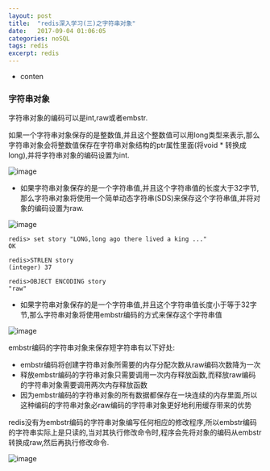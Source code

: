 ```yaml
---
layout: post
title:  "redis深入学习(三)之字符串对象"
date:   2017-09-04 01:06:05
categories: noSQL
tags: redis
excerpt: redis
---
```


* conten

### 字符串对象

字符串对象的编码可以是int,raw或者embstr.

如果一个字符串对象保存的是整数值,并且这个整数值可以用long类型来表示,那么字符串对象会将整数值保存在字符串对象结构的ptr属性里面(将void * 转换成long),并将字符串对象的编码设置为int.

![image](http://7xpuj1.com1.z0.glb.clouddn.com/int%E7%BC%96%E7%A0%81%E7%9A%84%E5%AD%97%E7%AC%A6%E4%B8%B2%E5%AF%B9%E8%B1%A1.png)

- 如果字符串对象保存的是一个字符串值,并且这个字符串值的长度大于32字节,那么字符串对象将使用一个简单动态字符串(SDS)来保存这个字符串值,并将对象的编码设置为raw.

![image](http://7xpuj1.com1.z0.glb.clouddn.com/raw%E5%AD%97%E7%AC%A6%E4%B8%B2%E7%BC%96%E7%A0%81.png)

```
redis> set story "LONG,long ago there lived a king ..."
OK

redis>STRLEN story
(integer) 37

redis>OBJECT ENCODING story
"raw"

```

- 如果字符串对象保存的是一个字符串值,并且这个字符串值长度小于等于32字节,那么字符串对象将使用embstr编码的方式来保存这个字符串值

![image](http://7xpuj1.com1.z0.glb.clouddn.com/embstr%E7%BC%96%E7%A0%81%E5%88%9B%E5%BB%BA%E7%9A%84%E5%86%85%E5%AD%98%E7%BB%93%E6%9E%84.png)

embstr编码的字符串对象来保存短字符串有以下好处:

- embstr编码将创建字符串对象所需要的内存分配次数从raw编码次数降为一次
- 释放embstr编码的字符串对象只需要调用一次内存释放函数,而释放raw编码的字符串对象需要调用两次内存释放函数
- 因为embstr编码的字符串对象的所有数据都保存在一块连续的内存里面,所以这种编码的字符串对象必raw编码的字符串对象更好地利用缓存带来的优势


redis没有为embstr编码的字符串对象编写任何相应的修改程序,所以embstr编码的字符串实际上是只读的,当对其执行修改命令时,程序会先将对象的编码从embstr转换成raw,然后再执行修改命令.

![image](http://7xpuj1.com1.z0.glb.clouddn.com/%E5%AD%97%E7%AC%A6%E4%B8%B2%E5%91%BD%E4%BB%A4%E7%9A%84%E5%AE%9E%E7%8E%B0.png)
